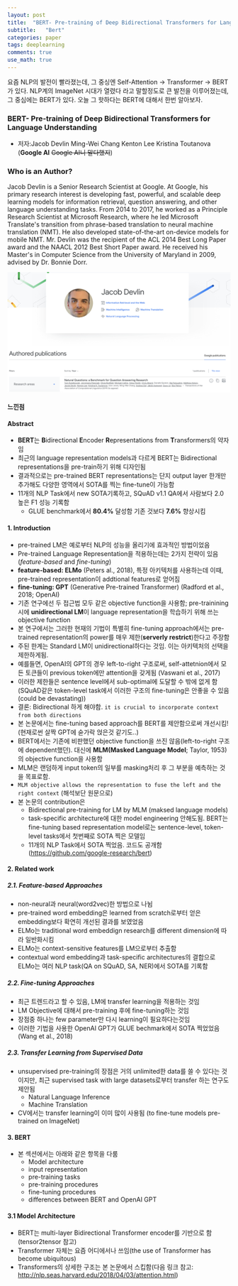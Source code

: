 ```yaml
---
layout: post
title:  "BERT- Pre-training of Deep Bidirectional Transformers for Language Understanding"
subtitle:   "Bert"
categories: paper
tags: deeplearning
comments: true
use_math: true
---
```


요즘 NLP의 발전이 빨라졌는데, 그 중싱엔 Self-Attention -> Transformer -> BERT 가 있다. NLP계의 ImageNet 시대가 열렸다 라고 말할정도로 큰 발전을 이루어졌는데, 그 중심에는 BERT가 있다. 오늘 그 핫하다는 BERT에 대해서 한번 알아보자.

### BERT- Pre-training of Deep Bidirectional Transformers for Language Understanding
- 저자:Jacob Devlin Ming-Wei Chang Kenton Lee Kristina Toutanova (**Google AI** ~~Google AI니 말다했지~~)

### Who is an Author?

Jacob Devlin is a Senior Research Scientist at Google. At Google, his primary research interest is developing fast, powerful, and scalable deep learning models for information retrieval, question answering, and other language understanding tasks. From 2014 to 2017, he worked as a Principle Research Scientist at Microsoft Research, where he led Microsoft Translate's transition from phrase-based translation to neural machine translation (NMT). He also developed state-of-the-art on-device models for mobile NMT. Mr. Devlin was the recipient of the ACL 2014 Best Long Paper award and the NAACL 2012 Best Short Paper award. He received his Master's in Computer Science from the University of Maryland in 2009, advised by Dr. Bonnie Dorr.

![](/assets/img/markdown-img-paste-20190509155558988.png)


#### 느낀점


#### Abstract
- **BERT**는 **B**idirectional **E**ncoder **R**epresentations from **T**ransformers의 약자임
- 최근의 language representation models과 다르게 BERT는 Bidirectional representations을 pre-train하기 위해 디자인됨
- 결과적으로는 pre-trained BERT representations는 단지 output layer 한개만 추가해도 다양한 영역에서 SOTA를 찍는 fine-tune이 가능함
- 11개의 NLP Task에서 new SOTA기록하고, SQuAD v1.1 QA에서 사람보다 2.0 높은 F1 성능 기록함
  - GLUE benchmark에서 **80.4%** 달성함 기존 것보다 **7.6%** 향상시킴



#### 1. Introduction
- pre-trained LM은 예로부터 NLP의 성능을 올리기에 효과적인 방법이었음
- Pre-trained Language Representation을 적용하는데는 2가지 전략이 있음 (*feature-based* and *fine-tuning*)
- **feature-based: ELMo** (Peters al., 2018), 특정 아키텍처를 사용하는데 이때, pre-trained representation이 addtional features로 얻어짐
- **fine-tuning: GPT** (Generative Pre-trained Transformer) (Radford et al., 2018; OpenAI)
- 기존 연구에선 두 접근법 모두 같은 objective function을 사용함; pre-trainining시에 **unidirectional LM**이 language representation을 학습하기 위해 쓰는 objective function
- 본 연구에서는 그러한 현재의 기법이 특별히 fine-tuning approach에서는 pre-trained representation의 power를 매우 제한(**serverly restrict**)한다고 주장함
- 주된 한계는 Standard LM이 unidirectional하다는 것임. 이는 아키텍처의 선택을 제한하게됨.
- 예를들면, OpenAI의 GPT의 경우 left-to-right 구조로써, self-attetnion에서 모든 토큰들이 previous token에만 attention을 갖게됨 (Vaswani et al., 2017)
- 이러한 제한들은 sentence level에서 sub-optimal에 도달할 수 밖에 없게 함(SQuAD같은 token-level task에서 이러한 구조의 fine-tuning은 안좋을 수 있음(could be devastating))
- 결론: Bidirectional 하게 해야함. ```it is crucial to incorporate context from both directions```
- 본 논문에서는 fine-tuning based approach를 BERT를 제안함으로써 개선시킴! (현재로썬 살짝 GPT에 숟가락 얹은것 같기도..)
- BERT에서는 기존에 비판했던 objective function을 쓰진 않음(left-to-right 구조에 dependent했던). 대신에 **MLM(Masked Language Model**; Taylor, 1953)의 objective function을 사용함
- MLM은 랜덤하게 input token의 일부를 masking처리 후 그 부분을 예측하는 것을 목표로함.
- ```MLM objective allows the representation to fuse the left and the right context``` (해석보단 원문으로)
- 본 논문의 contribution은
  - Bidirectional pre-training for LM by MLM (maksed language models)
  - task-specific architecture에 대한 model engineering 안해도됨. BERT는 fine-tuning based representation model로는 sentence-level, token-level tasks에서 첫번째로 SOTA 찍은 모델임
  - 11개의 NLP Task에서 SOTA 찍었음. 코드도 공개함(https://github.com/google-research/bert)



#### 2. Related work
##### 2.1. Feature-based Approaches
- non-neural과 neural(word2vec)한 방법으로 나뉨
- pre-trained word embedding은 learned from scratch로부터 얻은 embedding보다 확연히 개선된 결과를 보였었음
- ELMo는 traditional word embeddign research를 different dimension에 따라 일반화시킴
- ELMo는 context-sensitive features를 LM으로부터 추출함
- contextual word embedding과 task-specific architectures의 결합으로 ELMo는 여러 NLP task(QA on SQuAD, SA, NER)에서 SOTA를 기록함

##### 2.2. Fine-tuning Approaches
- 최근 트렌드라고 할 수 있음, LM에 transfer learning을 적용하는 것임
- LM Objective에 대해서 pre-training 후에 fine-tuning하는 것임
- 장점중 하나는 few parameter만 다시 learning이 필요하다는것임
- 이러한 기법을 사용한 OpenAI GPT가 GLUE bechmark에서 SOTA 찍었었음 (Wang et al., 2018)

##### 2.3. Transfer Learning from Supervised Data
- unsupervised pre-training의 장점은 거의 unlimited한 data를 쓸 수 있다는 것이지만, 최근 supervised task with large datasets로부터 transfer 하는 연구도 제안됨
  - Natural Language Inference
  - Machine Translation
- CV에서는 transfer learning이 이미 많이 사용됨 (to fine-tune models pre-trained on ImageNet)

#### 3. BERT
- 본 섹션에서는 아래와 같은 항목을 다룸
  - Model architecture
  - input representation
  - pre-training tasks
  - pre-training procedures
  - fine-tuning procedures
  - differences between BERT and OpenAI GPT

#### 3.1 Model Architecture
  - BERT는 multi-layer Bidirectional Transformer encoder를 기반으로 함(tensor2tensor 참고)
  - Transformer 자체는 요즘 어디에서나 쓰임(the use of Transformer has become ubiquitous)
  - Transformers의 상세한 구조는 본 논문에서 스킵함(다음 링크 참고: http://nlp.seas.harvard.edu/2018/04/03/attention.html)
